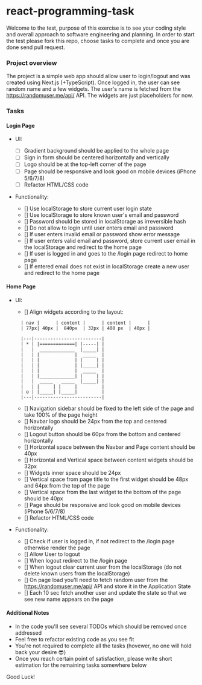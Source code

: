 # react-programming-task

Welcome to the test, purpose of this exercise is to see your coding style and overall approach to software engineering and planning. In order to start the test please fork this repo, choose tasks to complete and once you are done send pull request.

### Project overview

The project is a simple web app should allow user to login/logout and was created using Next.js (+TypeScript).
Once logged in, the user can see random name and a few widgets. The user's name is fetched from the https://randomuser.me/api/ API. The widgets are just placeholders for now.

### Tasks

#### Login Page

- UI:

  - [ ] Gradient background should be applied to the whole page
  - [ ] Sign in form should be centered horizontally and vertically
  - [ ] Logo should be at the top-left corner of the page
  - [ ] Page should be responsive and look good on mobile devices (iPhone 5/6/7/8)
  - [ ] Refactor HTML/CSS code

- Functionality:
  - [] Use localStorage to store current user login state
  - [] Use localStorage to store known user's email and password
  - [] Password should be stored in localStorage as irreversible hash
  - [] Do not allow to login until user enters email and password
  - [] If user enters invalid email or password show error message
  - [] If user enters valid email and password, store current user email in the localStorage and redirect to the home page
  - [] If user is logged in and goes to the /login page redirect to home page
  - [] If entered email does not exist in localStorage create a new user and redirect to the home page

#### Home Page

- UI:

  - [] Align widgets according to the layout:

  ```
    | nav |      | content |      | content |      |
    | 77px| 40px |  840px  | 32px | 408 px  | 40px |

    |---|-------------------------|
    | * | |=============| |-----| |
    |   |  _____________  |_____| |
    |   | |             |  _____  |
    |   | |             | |     | |
    |   | |             | |_____| |
    |   | |             |  _____  |
    |   | |_____________| |     | |
    |   |  _____   _____  |_____| |
    |   | |     | |     |         |
    | o | |_____| |_____|         |
    |---|-------------------------|
  ```

  - [] Navigation sidebar should be fixed to the left side of the page and take 100% of the page height
  - [] Navbar logo should be 24px from the top and centered horizontally
  - [] Logout button should be 60px from the bottom and centered horizontally
  - [] Horizontal space between the Navbar and Page content should be 40px
  - [] Horizontal and Vertical space between content widgets should be 32px
  - [] Widgets inner space should be 24px
  - [] Vertical space from page title to the first widget should be 48px and 64px from the top of the page
  - [] Vertical space from the last widget to the bottom of the page should be 40px
  - [] Page should be responsive and look good on mobile devices (iPhone 5/6/7/8)
  - [] Refactor HTML/CSS code

- Functionality:

  - [] Check if user is logged in, if not redirect to the /login page otherwise render the page
  - [] Allow User to logout
  - [] When logout redirect to the /login page
  - [] When logout clear current user from the localStorage (do not delete known users from the localStorage)
  - [] On page load you'll need to fetch random user from the https://randomuser.me/api/ API and store it in the Application State
  - [] Each 10 sec fetch another user and update the state so that we see new name appears on the page

#### Additional Notes

- In the code you'll see several TODOs which should be removed once addressed
- Feel free to refactor existing code as you see fit
- You're not required to complete all the tasks (hovewer, no one will hold back your desire 😎)
- Once you reach certain point of satisfaction, please write short estimation for the remaining tasks somewhere below

Good Luck!
